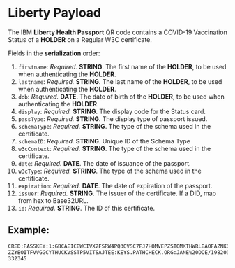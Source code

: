 # **Liberty** Payload

The IBM **Liberty Health Passport** QR code contains a COVID-19 Vaccination Status of a **HOLDER** on a Regular W3C certificate.

Fields in the **serialization** order:
1. `firstname`: *Required.* **STRING**. The first name of the **HOLDER**, to be used when authenticating the **HOLDER**.
1. `lastname`: *Required.* **STRING**. The last name of the **HOLDER**, to be used when authenticating the **HOLDER**.
1. `dob`: *Required.* **DATE**. The date of birth of the **HOLDER**, to be used when authenticating the **HOLDER**.
1. `display`: *Required.* **STRING**. The display code for the Status card.
1. `passType`: *Required.* **STRING**. The display type of passport issued.
1. `schemaType`: *Required.* **STRING**. The type of the schema used in the certificate.
1. `schemaID`: *Required.* **STRING**. Unique ID of the Schema Type
1. `w3cContext`: *Required.* **STRING**. The type of the schema used in the certificate.
1. `date`: *Required.* **DATE**. The date of issuance of the passport.
1. `w3cType`: *Required.* **STRING**. The type of the schema used in the certificate.
1. `expiration`: *Required.* **DATE**. The date of expiration of the passport.
1. `issuer`: *Required.* **STRING**. The issuer of the certificate. If a DID, map from hex to Base32URL. 
1. `id`: *Required.* **STRING**. The ID of this certificate.

## Example:
```
CRED:PASSKEY:1:GBCAEICBWCIVX2FSRW4PQ3QVSC7FJ7HOMVEPZSTQMKTHWRLBAOFAZNKGUYBCAALORNEN4XTVYGFX4X
ZZYBOITFVVGGCYTHUCKVSSTP5VITSAJTEE:KEYS.PATHCHECK.ORG:JANE%20DOE/19820321/633PBY127H/16173
332345
```